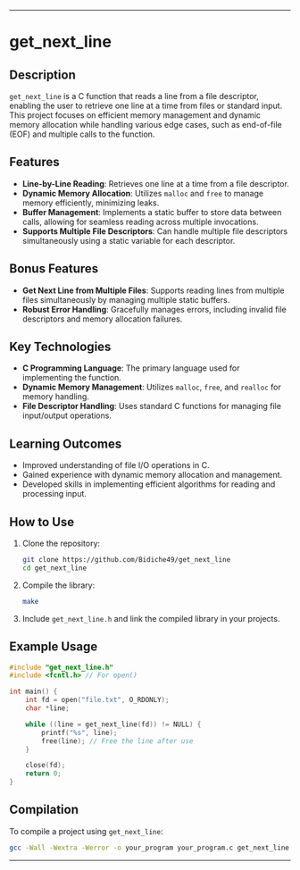 
---

# get_next_line

## Description

`get_next_line` is a C function that reads a line from a file descriptor, enabling the user to retrieve one line at a time from files or standard input. This project focuses on efficient memory management and dynamic memory allocation while handling various edge cases, such as end-of-file (EOF) and multiple calls to the function.

## Features

- **Line-by-Line Reading**: Retrieves one line at a time from a file descriptor.
- **Dynamic Memory Allocation**: Utilizes `malloc` and `free` to manage memory efficiently, minimizing leaks.
- **Buffer Management**: Implements a static buffer to store data between calls, allowing for seamless reading across multiple invocations.
- **Supports Multiple File Descriptors**: Can handle multiple file descriptors simultaneously using a static variable for each descriptor.

## Bonus Features

- **Get Next Line from Multiple Files**: Supports reading lines from multiple files simultaneously by managing multiple static buffers.
- **Robust Error Handling**: Gracefully manages errors, including invalid file descriptors and memory allocation failures.

## Key Technologies

- **C Programming Language**: The primary language used for implementing the function.
- **Dynamic Memory Management**: Utilizes `malloc`, `free`, and `realloc` for memory handling.
- **File Descriptor Handling**: Uses standard C functions for managing file input/output operations.

## Learning Outcomes

- Improved understanding of file I/O operations in C.
- Gained experience with dynamic memory allocation and management.
- Developed skills in implementing efficient algorithms for reading and processing input.

## How to Use

1. Clone the repository:
   ```bash
   git clone https://github.com/Bidiche49/get_next_line
   cd get_next_line
   ```
2. Compile the library:
   ```bash
   make
   ```
3. Include `get_next_line.h` and link the compiled library in your projects.

## Example Usage

```c
#include "get_next_line.h"
#include <fcntl.h> // For open()

int main() {
    int fd = open("file.txt", O_RDONLY);
    char *line;

    while ((line = get_next_line(fd)) != NULL) {
        printf("%s", line);
        free(line); // Free the line after use
    }

    close(fd);
    return 0;
}
```

## Compilation

To compile a project using `get_next_line`:
```bash
gcc -Wall -Wextra -Werror -o your_program your_program.c get_next_line.c
```

---
